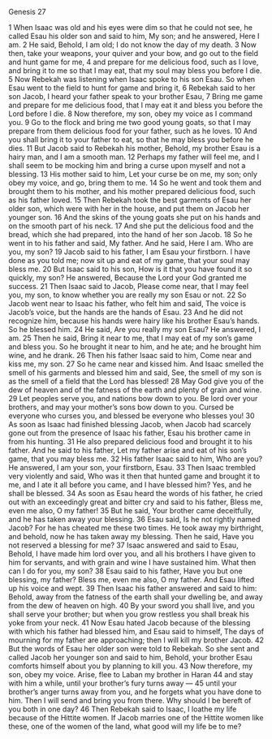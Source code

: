 Genesis 27

1	When Isaac was old and his eyes were dim so that he could not see, he called Esau his older son and said to him, My son; and he answered, Here I am.
2	He said, Behold, I am old; I do not know the day of my death.
3	Now then, take your weapons, your quiver and your bow, and go out to the field and hunt game for me,
4	and prepare for me delicious food, such as I love, and bring it to me so that I may eat, that my soul may bless you before I die.
5	Now Rebekah was listening when Isaac spoke to his son Esau. So when Esau went to the field to hunt for game and bring it,
6	Rebekah said to her son Jacob, I heard your father speak to your brother Esau,
7	Bring me game and prepare for me delicious food, that I may eat it and bless you before the Lord before I die.
8	Now therefore, my son, obey my voice as I command you.
9	Go to the flock and bring me two good young goats, so that I may prepare from them delicious food for your father, such as he loves.
10	And you shall bring it to your father to eat, so that he may bless you before he dies.
11	But Jacob said to Rebekah his mother, Behold, my brother Esau is a hairy man, and I am a smooth man.
12	Perhaps my father will feel me, and I shall seem to be mocking him and bring a curse upon myself and not a blessing.
13	His mother said to him, Let your curse be on me, my son; only obey my voice, and go, bring them to me.
14	So he went and took them and brought them to his mother, and his mother prepared delicious food, such as his father loved.
15	Then Rebekah took the best garments of Esau her older son, which were with her in the house, and put them on Jacob her younger son.
16	And the skins of the young goats she put on his hands and on the smooth part of his neck.
17	And she put the delicious food and the bread, which she had prepared, into the hand of her son Jacob.
18	So he went in to his father and said, My father. And he said, Here I am. Who are you, my son?
19	Jacob said to his father, I am Esau your firstborn. I have done as you told me; now sit up and eat of my game, that your soul may bless me.
20	But Isaac said to his son, How is it that you have found it so quickly, my son? He answered, Because the Lord your God granted me success.
21	Then Isaac said to Jacob, Please come near, that I may feel you, my son, to know whether you are really my son Esau or not.
22	So Jacob went near to Isaac his father, who felt him and said, The voice is Jacob’s voice, but the hands are the hands of Esau.
23	And he did not recognize him, because his hands were hairy like his brother Esau’s hands. So he blessed him.
24	He said, Are you really my son Esau? He answered, I am.
25	Then he said, Bring it near to me, that I may eat of my son’s game and bless you. So he brought it near to him, and he ate; and he brought him wine, and he drank.
26	Then his father Isaac said to him, Come near and kiss me, my son.
27	So he came near and kissed him. And Isaac smelled the smell of his garments and blessed him and said, See, the smell of my son is as the smell of a field that the Lord has blessed!
28	May God give you of the dew of heaven and of the fatness of the earth and plenty of grain and wine.
29	Let peoples serve you, and nations bow down to you. Be lord over your brothers, and may your mother’s sons bow down to you. Cursed be everyone who curses you, and blessed be everyone who blesses you!
30	As soon as Isaac had finished blessing Jacob, when Jacob had scarcely gone out from the presence of Isaac his father, Esau his brother came in from his hunting.
31	He also prepared delicious food and brought it to his father. And he said to his father, Let my father arise and eat of his son’s game, that you may bless me.
32	His father Isaac said to him, Who are you? He answered, I am your son, your firstborn, Esau.
33	Then Isaac trembled very violently and said, Who was it then that hunted game and brought it to me, and I ate it all before you came, and I have blessed him? Yes, and he shall be blessed.
34	As soon as Esau heard the words of his father, he cried out with an exceedingly great and bitter cry and said to his father, Bless me, even me also, O my father!
35	But he said, Your brother came deceitfully, and he has taken away your blessing.
36	Esau said, Is he not rightly named Jacob? For he has cheated me these two times. He took away my birthright, and behold, now he has taken away my blessing. Then he said, Have you not reserved a blessing for me?
37	Isaac answered and said to Esau, Behold, I have made him lord over you, and all his brothers I have given to him for servants, and with grain and wine I have sustained him. What then can I do for you, my son?
38	Esau said to his father, Have you but one blessing, my father? Bless me, even me also, O my father. And Esau lifted up his voice and wept.
39	Then Isaac his father answered and said to him: Behold, away from the fatness of the earth shall your dwelling be, and away from the dew of heaven on high.
40	By your sword you shall live, and you shall serve your brother; but when you grow restless you shall break his yoke from your neck.
41	Now Esau hated Jacob because of the blessing with which his father had blessed him, and Esau said to himself, The days of mourning for my father are approaching; then I will kill my brother Jacob.
42	But the words of Esau her older son were told to Rebekah. So she sent and called Jacob her younger son and said to him, Behold, your brother Esau comforts himself about you by planning to kill you.
43	Now therefore, my son, obey my voice. Arise, flee to Laban my brother in Haran
44	and stay with him a while, until your brother’s fury turns away —
45	until your brother’s anger turns away from you, and he forgets what you have done to him. Then I will send and bring you from there. Why should I be bereft of you both in one day?
46	Then Rebekah said to Isaac, I loathe my life because of the Hittite women. If Jacob marries one of the Hittite women like these, one of the women of the land, what good will my life be to me?

